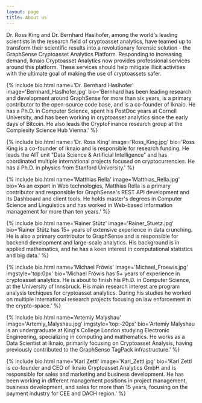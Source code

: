 ```yaml
---
layout: page
title: About us
---
```

<p>
Dr. Ross King and Dr. Bernhard Haslhofer, among the world's leading scientists in the research field of cryptoasset analytics, have teamed up to transform their scientific results into a revolutionary forensic solution - the GraphSense Cryptoasset Analytics Platform. Responding to increasing demand, Iknaio Cryptoasset Analytics now provides professional services around this platform. These services should help mitigate illicit activities with the ultimate goal of making the use of cryptoassets safer.
</p>

{% include bio.html name='Dr. Bernhard Haslhofer' image='Bernhard_Haslhofer.jpg' bio='Bernhard has been leading research and development around GraphSense for more than six years, is a primary contributor to the open-source code base, and is a co-founder of Iknaio. He has a Ph.D. in Computer Science, spent his PostDoc years at Cornell University, and has been working in cryptoasset analytics since the early days of Bitcoin. He also leads the CryptoFinance research group at the Complexity Science Hub Vienna.' %}

{% include bio.html name='Dr. Ross King' image='Ross_King.jpg' bio='Ross King is a co-founder of Iknaio and is responsible for research funding. He leads the AIT unit "Data Science & Artificial Intelligence" and has coordinated multiple international projects focused on cryptocurrencies. He has a Ph.D. in physics from Stanford University.' %}

{% include bio.html name='Matthias Rella' image='Matthias_Rella.jpg' bio='As an expert in Web technologies, Matthias Rella is a primary contributor and responsible for GraphSense\'s REST API development and its Dashboard and client tools. He holds master\'s degrees in Computer Science and Linguistics and has worked in Web-based information management for more than ten years.' %}

{% include bio.html name='Rainer Stütz' image='Rainer_Stuetz.jpg' bio='Rainer Stütz has 15+ years of extensive experience in data crunching. He is also a primary contributor to GraphSense and is responsible for backend development and large-scale analytics. His background is in applied mathematics, and he has a keen interest in computational statistics and big data.' %}

{% include bio.html name='Michael Fröwis' image='Michael_Froewis.jpg' imgstyle='top:0px' bio='Michael Fröwis has 5+ years of experience in cryptoasset analytics. He is about to finish his Ph.D. in Computer Science, at the University of Innsbruck. His main research interest are program analysis techiques for cryptoasset analytics. During his studies he worked on multiple international research projects focusing on law enforcement in the crypto-space.' %}

{% include bio.html name='Artemiy Malyshau' image='Artemiy_Malyshau.jpg' imgstyle='top:-20px' bio='Artemiy Malyshau is an undergraduate at King\'s College London studying Electronic Engineering, specializing in computing and mathematics. He works as a Data Scientist at Iknaio, primarily focusing on Cryptoasset Analysis, having previously contributed to the GraphSense TagPack infrastructure.' %}

{% include bio.html name='Karl Zettl' image='Karl_Zettl.jpg' bio='Karl Zettl is co-founder and CEO of Iknaio Cryptoasset Analytics GmbH and is responsible for sales and marketing and business development. He has been working in different management positions in project management, business development, and sales for more than 15 years, focusing on the payment industry for CEE and DACH region.' %}
